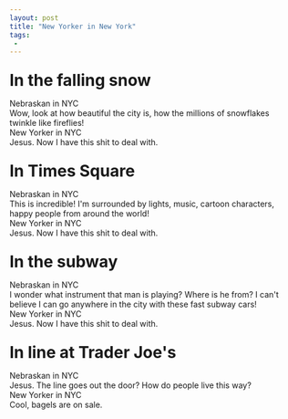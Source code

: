 ```yaml
---
layout: post
title: "New Yorker in New York"
tags:
 -
---
```


<style>
  h1 {
    margin-bottom: 15px;
    margin-top: 25px;
  }
  .frames {
    margin-top: 0px;
  }
</style>

<h1>In the falling snow</h1>

<div class="comparison">
  <div class="frames">
    <div class="frame nebraskan caption-top">
      <aside>Nebraskan in NYC</aside>
      <div class="bubble bubble-center bubble-middle">
        Wow, look at how beautiful the city is, how the millions of snowflakes twinkle like fireflies!
      </div>
    </div>
    <div class="frame new-yorker caption-top">
      <aside>New Yorker in NYC</aside>
      <div class="bubble bubble-center bubble-middle">
        Jesus. Now I have this shit to deal with.
      </div>
    </div>
  </div>
</div>

<h1>In Times Square</h1>
<div class="comparison">
  <div class="frames">
    <div class="frame frame-blue nebraskan caption-top">
      <aside>Nebraskan in NYC</aside>
      <div class="bubble bubble-center bubble-middle">
        This is incredible! I'm surrounded by lights, music, cartoon characters, happy people from around the world!
      </div>
    </div>
    <div class="frame frame-blue new-yorker caption-top">
      <aside>New Yorker in NYC</aside>
      <div class="bubble bubble-center bubble-middle">
        Jesus. Now I have this shit to deal with.
      </div>
    </div>
  </div>
</div>

<h1>In the subway</h1>
<div class="comparison">
  <div class="frames">
    <div class="frame frame-yellow nebraskan caption-top">
      <aside>Nebraskan in NYC</aside>
      <div class="bubble bubble-center bubble-middle">
        I wonder what instrument that man is playing? Where is he from?
        I can't believe I can go anywhere in the city with these fast subway cars!
      </div>
    </div>
    <div class="frame frame-yellow new-yorker caption-top">
      <aside>New Yorker in NYC</aside>
      <div class="bubble bubble-center bubble-middle">
        Jesus. Now I have this shit to deal with.
      </div>
    </div>
  </div>
</div>

<h1>In line at Trader Joe's</h1>
<div class="comparison">
  <div class="frames">
    <div class="frame frame-violet nebraskan caption-top">
      <aside>Nebraskan in NYC</aside>
      <div class="bubble bubble-center bubble-middle">
        Jesus. The line goes out the door? How do people live this way?
      </div>
    </div>
    <div class="frame frame-violet new-yorker caption-top">
      <aside>New Yorker in NYC</aside>
      <div class="bubble bubble-center bubble-middle">
        Cool, bagels are on sale.
      </div>
    </div>
  </div>
</div>
